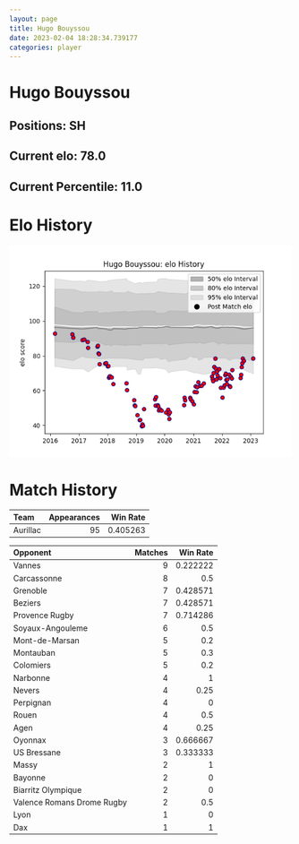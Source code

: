 ```yaml
---  
layout: page  
title: Hugo Bouyssou  
date: 2023-02-04 18:28:34.739177  
categories: player  
---
```

# Hugo Bouyssou

## Positions: SH

## Current elo: 78.0

## Current Percentile: 11.0

# Elo History


![elo history](history_HugoBouyssou.png)
# Match History


| Team     |   Appearances |   Win Rate |
|:---------|--------------:|-----------:|
| Aurillac |            95 |   0.405263 |

| Opponent                   |   Matches |   Win Rate |
|:---------------------------|----------:|-----------:|
| Vannes                     |         9 |   0.222222 |
| Carcassonne                |         8 |   0.5      |
| Grenoble                   |         7 |   0.428571 |
| Beziers                    |         7 |   0.428571 |
| Provence Rugby             |         7 |   0.714286 |
| Soyaux-Angouleme           |         6 |   0.5      |
| Mont-de-Marsan             |         5 |   0.2      |
| Montauban                  |         5 |   0.3      |
| Colomiers                  |         5 |   0.2      |
| Narbonne                   |         4 |   1        |
| Nevers                     |         4 |   0.25     |
| Perpignan                  |         4 |   0        |
| Rouen                      |         4 |   0.5      |
| Agen                       |         4 |   0.25     |
| Oyonnax                    |         3 |   0.666667 |
| US Bressane                |         3 |   0.333333 |
| Massy                      |         2 |   1        |
| Bayonne                    |         2 |   0        |
| Biarritz Olympique         |         2 |   0        |
| Valence Romans Drome Rugby |         2 |   0.5      |
| Lyon                       |         1 |   0        |
| Dax                        |         1 |   1        |